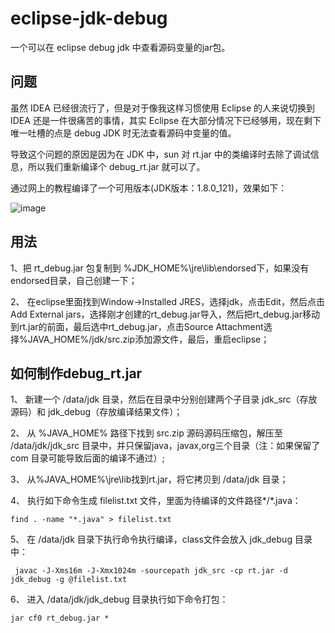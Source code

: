 # eclipse-jdk-debug

一个可以在 eclipse debug jdk 中查看源码变量的jar包。

## 问题
虽然 IDEA 已经很流行了，但是对于像我这样习惯使用 Eclipse 的人来说切换到 IDEA 还是一件很痛苦的事情，其实 Eclipse 在大部分情况下已经够用，现在剩下唯一吐槽的点是 debug JDK 时无法查看源码中变量的值。

导致这个问题的原因是因为在 JDK 中，sun 对 rt.jar 中的类编译时去除了调试信息，所以我们重新编译个 debug_rt.jar 就可以了。

通过网上的教程编译了一个可用版本(JDK版本：1.8.0_121)，效果如下：

![image](https://user-images.githubusercontent.com/1752994/109802193-795d7180-7c5a-11eb-8610-97898e2d633a.png)


## 用法

1、把 rt_debug.jar 包复制到 %JDK_HOME%\jre\lib\endorsed下，如果没有endorsed目录，自己创建一下；

2、 在eclipse里面找到Window->Installed JRES，选择jdk，点击Edit，然后点击Add External jars，选择刚才创建的rt_debug.jar导入，然后把rt_debug.jar移动到rt.jar的前面，最后选中rt_debug.jar，点击Source Attachment选择%JAVA_HOME%/jdk/src.zip添加源文件，最后，重启eclipse；

## 如何制作debug_rt.jar

1、 新建一个 /data/jdk 目录，然后在目录中分别创建两个子目录 jdk_src（存放源码）和 jdk_debug（存放编译结果文件）；

2、 从 %JAVA_HOME% 路径下找到 src.zip 源码源码压缩包，解压至 /data/jdk/jdk_src 目录中，并只保留java，javax,org三个目录（注：如果保留了 com 目录可能导致后面的编译不通过）;

3、 从%JAVA_HOME%\jre\lib找到rt.jar，将它拷贝到 /data/jdk 目录；

4、 执行如下命令生成 filelist.txt 文件，里面为待编译的文件路径*/*.java： 

```find . -name "*.java" > filelist.txt ``` 

5、 在 /data/jdk 目录下执行命令执行编译，class文件会放入 jdk_debug 目录中：

``` javac -J-Xms16m -J-Xmx1024m -sourcepath jdk_src -cp rt.jar -d jdk_debug -g @filelist.txt``` 

6、 进入 /data/jdk/jdk_debug 目录执行如下命令打包：

``` jar cf0 rt_debug.jar * ```

